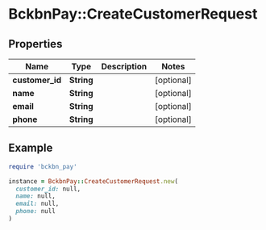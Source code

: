 # BckbnPay::CreateCustomerRequest

## Properties

| Name | Type | Description | Notes |
| ---- | ---- | ----------- | ----- |
| **customer_id** | **String** |  | [optional] |
| **name** | **String** |  | [optional] |
| **email** | **String** |  | [optional] |
| **phone** | **String** |  | [optional] |

## Example

```ruby
require 'bckbn_pay'

instance = BckbnPay::CreateCustomerRequest.new(
  customer_id: null,
  name: null,
  email: null,
  phone: null
)
```

